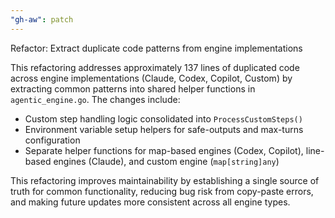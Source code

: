 ```yaml
---
"gh-aw": patch
---
```


Refactor: Extract duplicate code patterns from engine implementations

This refactoring addresses approximately 137 lines of duplicated code across engine implementations (Claude, Codex, Copilot, Custom) by extracting common patterns into shared helper functions in `agentic_engine.go`. The changes include:

- Custom step handling logic consolidated into `ProcessCustomSteps()`
- Environment variable setup helpers for safe-outputs and max-turns configuration
- Separate helper functions for map-based engines (Codex, Copilot), line-based engines (Claude), and custom engine (`map[string]any`)

This refactoring improves maintainability by establishing a single source of truth for common functionality, reducing bug risk from copy-paste errors, and making future updates more consistent across all engine types.

